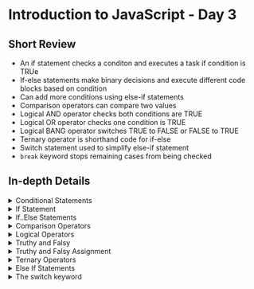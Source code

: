 # Introduction to JavaScript - Day 3

## Short Review

* An if statement checks a conditon and executes a task if condition is TRUe
* If-else statements make binary decisions and execute different code blocks based on condition
* Can add more conditions using else-if statements
* Comparison operators can compare two values
* Logical AND operator checks both conditions are TRUE
* Logical OR operator checks one condition is TRUE
* Logical BANG operator switches TRUE to FALSE or FALSE to TRUE
* Ternary operator is shorthand code for if-else
* Switch statement used to simplify else-if statement
* `break` keyword stops remaining cases from being checked

## In-depth Details

<details><summary>Conditional Statements</summary>
<p>

* Conditional statement checks a specific condition and performs a task

</p>
</details>

<details><summary>If Statement</summary>
<p>
	
* "If the weather is nice, we go outside" is an example of an if statement
* Can perform a task based on a condition using `if` statement

Example
```javascript
// Prints "This message will print!"
if (true) {
	console.log('This message will print!');
}
````

If statement is composed of:
* `if` keyword followed by brackets `()` and a code block indicated via curly brackets `{}`
* Inside brackets, a condition is provided that evalutes TRUE or FALSE
* If condition is true, code inside curly brackets runs
* If condition is false, block doesn't execute

```javascript
let sale = true; // initialize variable
sale = false; // change value
if (sale) { // if sale (true), print message
	console.log('Time to buy!')
}
````

</p>
</details>

<details><summary>If..Else Statements</summary>
<p>

* Previous example used an if statement that checked a condition
* To add some default behaviour to if statement, can add an `else` statement to run code when condition is FALSE

Example
```javascript
if (false) {
	console.log('The code in this block will not run');
} else {
	console.log('But the code in this block will');
}
```

Else statement
* uses the `else` keyword following code block of `if`
* has code block that is wrapped by `{}`
* code inside `else` code block executes when `if` condition is FALSe

* If-else statements allow us to automate solutions to yes-or-no questions (__binary decisions__)

Working Example:
```javascript
// Prints "Time to wait for a sale"
let sale = true;
sale = false
if (sale) {
	console.log('Time to buy!');
} else {
	console.log('Time to wait for a sale.');
}
```

</p>
</details>

<details><summary>Comparison Operators</summary>
<p>

* Sometimes need to use different types of operators to compare values - called __comparison operators__
* Compare value on left with the value on right

List of commonly used operators:

* Less than `<`
* Greater than `>`
* Less than or equal to `<=`
* Greater than or equal to`>=`
* Is equal to `===`
* Is not equal to `!==`
	
```javascript
10 < 12 // Evaluates to TRUE
```

* Can use comparison operators on different data types like strings

```javascript
'apples' === 'oranges' // evaluates to FALSE
```

All comparison statements evaluate to TRUE or FALSE and made up of:

* two values being compared
* operator that seperates the values

Working Example:
```javascript
// Prints "Time to eat!"
let hungerLevel = 7;

if (hungerLevel > 7) {
  console.log('Time to eat!');
} else {
  console.log('We can eat later!');
}
```
</p>
</details>

<details><summary>Logical Operators</summary>
<p>

* Operators that work with boolean values called __logical operators__
* Use logical operators to add more sophisticated logic to conditionals

Three logical operators:
* the __and__ operator (&&)
* the __or__ operator (||)
* the __not__ operator (!)

* The `&&` checks that two things are TRUE
* Both MUST be true for code to run

```javascript
if (stopLight === 'green' && pedestrians === 0) {
	console.log('Go!');
} else {
	console.log('Stop');
}
```

* Using `||` checks that only one is TRUE
* Only ONE must be true for code to run
* If first condition is true, second condition not checked

```javascript
if (day === 'Saturday' || day === 'Sunday') {
	console.log('Enjoy the weekend!');
} else {
	console.log('Do some work.');
}
```

* Using `!` takes a TRUE value and pass back FALSE or takes a FALSE value and pass back TRUE

Working Example:
```javascript
let mood = 'sleepy';
let tirednessLevel = 6;

if (mood === 'sleepy' && tirednessLevel > 8) {
  console.log('time to sleep');
} else {
  console.log('not bed time yet');
}
```
</p>
</details>

<details><summary>Truthy and Falsy</summary>
<p>
	
* Sometimes, you want to check if a variable exists and don't want it to equal a specific value

Example:
```javascript
let myVariable = 'I Exist!';

if (myVariable) {
	console.log(myVariable)
} else {
	console.log('The varaible does not exist.')
}
```
* Code block in `if` statement will run because myVariable has a `truthy` value
* Even though the value of myVariable is not TRUE, when used in boolean or conditonal context, it evaluates to TRUE

The following list are considered `falsy` variables:

* 0
* Empty strings like "" or ''
* `null` which represent when there is no value
* `undefined` which represents when a declared varaible lacks a value
* `NaN` or Not a Number

Example
```javascript
// Prints 'No apples left!' since 0 is a FALSY value
let numberOfApples = 0;

if (numberOfApples) {
	console.log('Let us eat apples!');
} else {
	console.log('No apples left!');
}
```
</p>
</details>

<details><summary>Truthy and Falsy Assignment</summary>
<p>

Say you have a website and want to take a user's username to make a personalized greeting. Sometimes, the user does not have an account, making the `username` variable FALSY

```javascript
// Checks if username is defined and assigns a default string it not
let defaultName;
if (username) {
	defaultName = username;
} else {
	defaultName = 'Stranger';
}
```

* Combining knowledge of logical operators, you can use a shorthand for the code above
* In Boolean condition, JS assigns the truthy value to a variable if you use the `||` operator in assignment

```javascript
let defaultName = username || 'Stranger';
```

* Referred to as __short circuit evaluation__

Example:
```javascript
let tool = 'marker';

// Short circuit evaluation
let writingUtensil = tool || 'pen';

// Prints 'marker' since it is not FALSY
console.log(`The ${writingUtensil} is mightier than the sword.`);
```
</p>
</details>

<details><summary>Ternary Operators</summary>
<p>
	
* Use a ternary operator to simplify `if-else` statements

```javascript
isNightTime ? console.log('Turn on the lights!') : console.log('Turn off the lights!');
```
* Condition `isNightTime` provided before the `?`
* Two expressions follow `?` and separated via colon
* If condition is TRUE, the first expression executes
* If condition is FALSE, the second executes

```javascript
let isLocked = false;

isLocked ? console.log('You will need a key to open the door.') : console.log('You will not need a key to open the door.');
```

</p>
</details>

<details><summary>Else If Statements</summary>
<p>

* Else if statements allow for more than two outcomes
* Else if statements always come after the `if` statement and before the `else` statement

```javascript
let season = 'summer';

if (season === 'spring') {
  console.log('It\'s spring! The trees are budding!');
} else if (season === 'winter') {
  console.log('It\'s winter! Everything is covered in snow.')
} else if (season === 'fall') {
  console.log('It\'s fall! Leaves are falling!')
} else if (season === 'summer') {
  console.log('It\'s sunny and warm because it\'s summer!')
} else {
  console.log('Invalid season.')
}

```
	
</p>
</details>

<details><summary>The switch keyword</summary>
<p>
	
* Switch statement provides alternative syntax
 
Example:
```javascript
let groceryItem = 'papaya';

switch (groceryItem) {
	case 'tomato':
		console.log('Tomatoes are $0.49');
		break;
	case 'lime':
		console.log('Lime are $1.49');
		break;
	case 'papaya':
		console.log('Papayas are $1.29');
		break;
	default:
		console.log('Invalid item');
		break;
}
```

* Switch keyword initiates the statement
* Inside `{}` there are multiple cases
* Case keyword checks if the expression matches the value
* Value is `papaya` so third case execute
* Break keyword tells computer to exit the block and not execute any more
* Without break keyword, the first matching case will run and so will every subsequent case
* At the end of each `switch` statement, there is a default statement that executes if no cases are TRUE

Example
```javascript
let athleteFinalPosition = 'first place';

switch (athleteFinalPosition) {
  case 'first place' :
    console.log('You get the gold medal!');
    break;
  case 'second place':
    console.log('You get the silver medal!');
    break;
  case 'third place':
      console.log('You get the bronze medal!');
    break;
  default:
    console.log('No medal awarded.')
    break;
}
```

</p>
</details>

